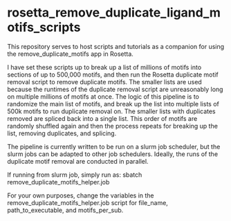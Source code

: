 # rosetta_remove_duplicate_ligand_motifs_scripts
This repository serves to host scripts and tutorials as a companion for using the remove_duplicate_motifs app in Rosetta.

I have set these scripts up to break up a list of millions of motifs into sections of up to 500,000 motifs, and then run the Rosetta duplicate motif removal script to remove duplicate motifs. The smaller lists are used because the runtimes of the duplicate removal script are unreasonably long on multiple millions of motifs at once. The logic of this pipeline is to randomize the main list of motifs, and break up the list into multiple lists of 500k motifs to run duplicate removal on. The smaller lists with duplicates removed are spliced back into a single list. This order of motifs are randomly shuffled again and then the process repeats for breaking up the list, removing duplicates, and splicing.

The pipeline is currently written to be run on a slurm job scheduler, but the slurm jobs can be adapted to other job schedulers. Ideally, the runs of the duplicate motif removal are conducted in parallel.

If running from slurm job, simply run as: sbatch remove_duplicate_motifs_helper.job

For your own purposes, change the variables in the remove_duplicate_motifs_helper.job script for file_name, path_to_executable, and motifs_per_sub.

